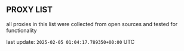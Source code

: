 ## PROXY LIST

all proxies in this list were collected from open sources and tested for functionality

last update: `2025-02-05 01:04:17.789350+00:00` UTC